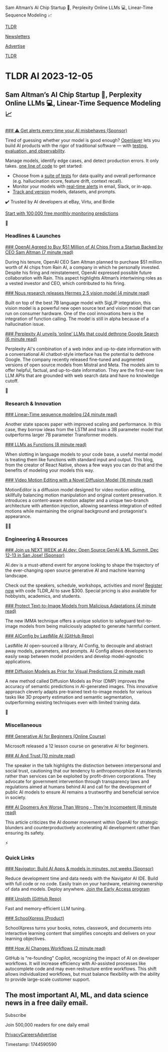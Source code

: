 Sam Altman’s AI Chip Startup 🚀, Perplexity Online LLMs 💻, Linear-Time Sequence Modeling 📈

[TLDR](/)

[Newsletters](/newsletters)

[Advertise](https://advertise.tldr.tech/)

[TLDR](/)

# TLDR AI 2023-12-05

## Sam Altman’s AI Chip Startup 🚀, Perplexity Online LLMs 💻, Linear-Time Sequence Modeling 📈

### 

[### ⚠️ Get alerts every time your AI misbehaves (Sponsor)](https://www.openlayer.com/?ref=tldr&amp;utm_source=tldrai)

Tired of guessing whether your model is good enough? [Openlayer](https://www.openlayer.com/?ref=tldr) lets you build AI products with the rigor of traditional software — with [testing, evaluation, and observability](https://www.openlayer.com/?ref=tldr).

Manage models, identify edge cases, and detect production errors. It only takes. [one line of code](https://www.openlayer.com/?ref=tldr) to get started:

* Choose from a [suite of tests](https://www.openlayer.com/?ref=tldr) for data quality and overall performance (e.g. hallucination score, feature drift, context recall).
* Monitor your models with [real-time alerts](https://www.openlayer.com/?ref=tldr) in email, Slack, or in-app.
* [Track and version](https://www.openlayer.com/?ref=tldr) models, datasets, and prompts.

✔️ Trusted by AI developers at eBay, Virtu, and Birdie

[Start with 100,000 free monthly monitoring predictions](https://www.openlayer.com/?ref=tldr)

🚀

### Headlines & Launches

[### OpenAI Agreed to Buy $51 Million of AI Chips From a Startup Backed by CEO Sam Altman (7 minute read)](https://www.wired.com/story/openai-buy-ai-chips-startup-sam-altman/?utm_source=tldrai)

During his tenure, OpenAI CEO Sam Altman planned to purchase $51 million worth of AI chips from Rain AI, a company in which he personally invested. Despite his firing and reinstatement, OpenAI expressed possible future collaboration with Rain. This aspect highlights Altman’s intertwining roles as a vested investor and CEO, which contributed to his firing.

[### Nous research releases Hermes 2.5 vision model (4 minute read)](https://huggingface.co/NousResearch/Nous-Hermes-2-Vision-Alpha?utm_source=tldrai)

Built on top of the best 7B language model with SigLIP integration, this vision model is a powerful new open source text and vision model that can run on consumer hardware. One of the cool innovations here is the integration of function calling. The model is still in alpha because of a hallucination issue.

[### Perplexity AI unveils ‘online’ LLMs that could dethrone Google Search (6 minute read)](https://venturebeat.com/ai/perplexity-ai-unveils-online-llms-that-could-dethrone-google-search/?utm_source=tldrai)

Perplexity AI's combination of a web index and up-to-date information with a conversational AI chatbot-style interface has the potential to dethrone Google. The company recently released fine-tuned and augmented versions of open source models from Mistral and Meta. The models aim to offer helpful, factual, and up-to-date information. They are the first-ever live LLM APIs that are grounded with web search data and have no knowledge cutoff.

🧠

### Research & Innovation

[### Linear-Time sequence modeling (24 minute read)](https://arxiv.org/abs/2312.00752?utm_source=tldrai)

Another state spaces paper with improved scaling and performance. In this case, they borrow ideas from the LSTM and train a 3B parameter model that outperforms larger 7B parameter Transformer models.

[### LLMs as Functions (8 minute read)](https://blog.vjeux.com/2023/analysis/llm-as-a-function.html?utm_source=tldrai)

When slotting in language models to your code base, a useful mental model is treating them like functions with standard input and output. This blog, from the creator of React Native, shows a few ways you can do that and the benefits of modeling your models this way.

[### Video Motion Editing with a Novel Diffusion Model (16 minute read)](https://arxiv.org/abs/2311.18830?utm_source=tldrai)

MotionEditor is a diffusion model designed for video motion editing, skillfully balancing motion manipulation and original content preservation. It introduces a content-aware motion adapter and a unique two-branch architecture with attention injection, allowing seamless integration of edited motions while maintaining the original background and protagonist's appearance.

👨‍💻

### Engineering & Resources

[### Join us NEXT WEEK at AI.dev: Open Source GenAI & ML Summit, Dec 12-13 in San Jose! (Sponsor)](https://bit.ly/3N405RJ?utm_source=tldrai)

AI.dev is a must-attend event for anyone looking to shape the trajectory of the ever-changing open source generative AI and machine learning landscape.

Check out the speakers, schedule, workshops, activities and more! [Register now](https://bit.ly/46DoLaD) with code TLDR\_AI to save $300. Special pricing is also available for hobbyists, academics, and students.

[### Protect Text-to-Image Models from Malicious Adaptations (4 minute read)](https://zhengyjzoe.github.io/imma/?utm_source=tldrai)

The new IMMA technique offers a unique solution to safeguard text-to-image models from being maliciously adapted to generate harmful content.

[### AIConfig by LastMile AI (GitHub Repo)](https://github.com/lastmile-ai/aiconfig?utm_source=tldrai)

LastMile AI open-sourced a library, AI Config, to decouple and abstract away models, parameters, and prompts. AI Config allows developers to easily swap between model providers and develop model-agnostic applications.

[### Diffusion Models as Prior for Visual Predictions (2 minute read)](https://shinying.github.io/dmp/?utm_source=tldrai)

A new method called Diffusion Models as Prior (DMP) improves the accuracy of semantic predictions in AI-generated images. This innovative approach cleverly adapts pre-trained text-to-image models for various tasks like 3D property estimation and semantic segmentation, outperforming existing techniques even with limited training data.

🎁

### Miscellaneous

[### Generative AI for Beginners (Online Course)](https://microsoft.github.io/generative-ai-for-beginners?utm_source=tldrai)

Microsoft released a 12 lesson course on generative AI for beginners.

[### AI And Trust (10 minute read)](https://www.schneier.com/blog/archives/2023/12/ai-and-trust.html?utm_source=tldrai)

The speaker in the talk highlights the distinction between interpersonal and social trust, cautioning that our tendency to anthropomorphize AI as friends rather than services can be exploited by profit-driven corporations. They advocate for government intervention through transparency laws and regulations aimed at humans behind AI and call for the development of public AI models to ensure AI remains a trustworthy and beneficial service in society.

[### AI Doomers Are Worse Than Wrong - They’re Incompetent (8 minute read)](https://www.infinitescroll.us/p/ai-doomers-are-worse-than-wrong-theyre?utm_source=tldrai)

This article criticizes the AI doomer movement within OpenAI for strategic blunders and counterproductively accelerating AI development rather than ensuring its safety.

⚡️

### Quick Links

[### Navigator: Build AI Apps & models in minutes, not weeks (Sponsor)](https://www.webai.com/early-access?utm_source=tldr-ai&amp;utm_campaign=20231205)

Reduce development time and data needs with the Navigator AI IDE. Build with full code or no code. Easily train on your hardware, retaining ownership of data and models. Deploy anywhere. [Join the Early Access program](https://www.webai.com/early-access?utm_source=tldr-ai&utm_campaign=20231205)

[### Unsloth (GitHub Repo)](https://github.com/unslothai/unsloth?utm_source=tldrai)

Fast and memory-efficient LLM tuning.

[### SchoolXpress (Product)](https://www.schoolxpress.ai/?utm_source=tldrai)

SchoolXpress turns your books, notes, classwork, and documents into interactive learning content that simplifies concepts and delivers on your learning objectives.

[### How AI Changes Workflows (2 minute read)](https://matt-rickard.com/how?utm_source=tldrai)

GitHub is "re-founding" Copilot, recognizing the impact of AI on developer workflows. It will increase efficiency with AI-assisted processes like autocomplete code and may even restructure entire workflows. This shift allows individualized workflows, but must balance flexibility with the ability to provide large-scale customer support.

## The most important AI, ML, and data science news in a free daily email.

Subscribe

Join 500,000 readers for one daily email

[Privacy](/privacy)[Careers](https://jobs.ashbyhq.com/tldr.tech)[Advertise](/ai/advertise)

Timestamp: 1744590590